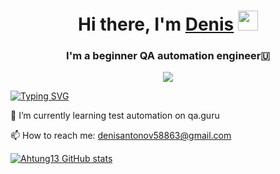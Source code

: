 <h1 align="center">Hi there, I'm <a href="https://daniilshat.ru/" target="_blank">Denis</a> 
<img src="https://github.com/blackcater/blackcater/raw/main/images/Hi.gif" height="32"/></h1>
<h3 align="center">I'm a beginner QA automation engineer🇺</h3>

<p align="center">
  <img src="https://readme-typing-svg.demolab.com/?lines=I'm+a+beginner+QA+automation+engineer&font=Fira%20Code&center=true&width=380&height=50&duration=4000&pause=1000">
</p>


[![Typing SVG](https://readme-typing-svg.herokuapp.com?color=%2336BCF7&lines=I'm+a+beginner+QA+automation+engineer)](https://git.io/typing-svg)

🌱 I’m currently learning test automation on qa.guru

📫 How to reach me: denisantonov58863@gmail.com


[![Ahtung13 GitHub stats](https://github-readme-stats.vercel.app/api?username=ahtung13&show_icons=true&theme=tokyonight)](https://github.com/ahtung13/github-readme-stats)
<!--
**ahtung13/ahtung13** is a ✨ _special_ ✨ repository because its `README.md` (this file) appears on your GitHub profile.

Here are some ideas to get you started:

- 🌱 I’m currently learning test automation on qa.guru
- 👯 I’m looking to collaborate on ...
- 🤔 I’m looking for help with ...
- 💬 Ask me about ...
- 📫 How to reach me: ...
- 😄 Pronouns: ...
- ⚡ Fun fact: ...
-->

